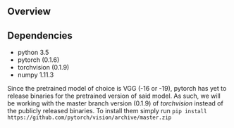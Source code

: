 ## Overview

## Dependencies

* python 3.5
* pytorch (0.1.6)
* torchvision (0.1.9) 
* numpy 1.11.3

Since the pretrained model of choice is VGG (-16 or -19), pytorch has yet to release binaries for the pretrained version of said model. As such, we will be working with the master branch version (0.1.9) of *torchvision* instead of the publicly released binaries. To install them simply run  ```pip install https://github.com/pytorch/vision/archive/master.zip```
